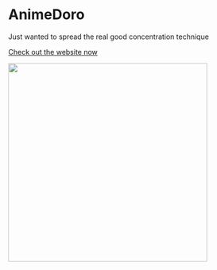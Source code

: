 # AnimeDoro


Just wanted to spread the real good concentration technique

<a href = "https://animedoro.vercel.app/">Check out the website now </a>

<a href = "https://www.youtube.com/watch?v=bUjGZJIgse0" target="_top">
<img 
src = "https://img.youtube.com/vi/bUjGZJIgse0/maxresdefault.jpg"
width = "400"
></a>
<!-- <iframe width="1520" height="529" src="https://www.youtube.com/embed/bUjGZJIgse0" title="YouTube video player" frameborder="0" allow="accelerometer; autoplay; clipboard-write; encrypted-media; gyroscope; picture-in-picture" allowfullscreen></iframe> -->
